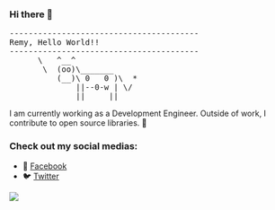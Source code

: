 ### Hi there 👋
<!--
**remynguyen96/remynguyen96** is a ✨ _special_ ✨ repository because its `README.md` (this file) appears on your GitHub profile.

Here are some ideas to get you started:

- 🔭 I’m currently working on ...
- 🌱 I’m currently learning ...
- 👯 I’m looking to collaborate on ...
- 🤔 I’m looking for help with ...
- 💬 Ask me about ...
- 📫 How to reach me: ...
- 😄 Pronouns: ...
- ⚡ Fun fact: ...
-->

<pre>
----------------------------------------
<span>Remy, Hello World!!</span>
----------------------------------------
      \   ^__^
       \  (oo)\_______
          (__)\ 0   0 )\  *
              ||--0-w | \/
              ||     ||
</pre>

I am currently working as a Development Engineer. Outside of work, I contribute to open source libraries. 👋

### Check out my social medias:

- 💬 [Facebook](https://www.facebook.com/remy.nguyen.04/)
- 🐦 [Twitter](https://twitter.com/remy_nguyen96)

![](https://media.giphy.com/media/f3iwJFOVOwuy7K6FFw/giphy.gif)
